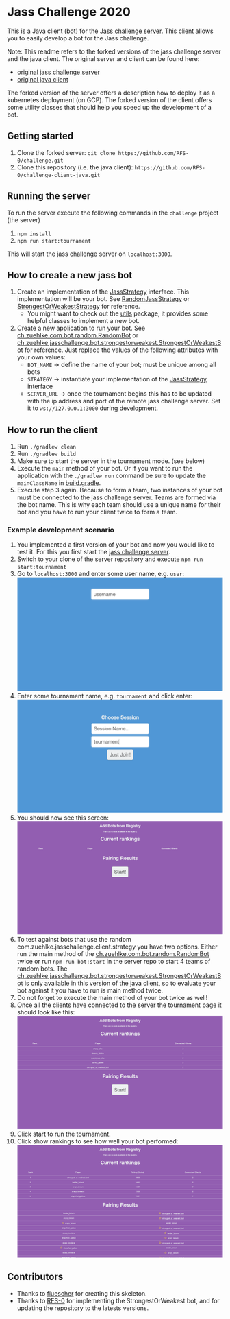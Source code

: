 # Jass Challenge 2020

This is a Java client (bot) for the [Jass challenge server](https://github.com/RFS-0/challenge).
This client allows you to easily develop a bot for the Jass challenge.

Note: This readme refers to the forked versions of the jass challenge server and the java client. 
The original server and client can be found here:
* [original jass challenge server](https://github.com/webplatformz/challenge)
* [original java client](https://github.com/webplatformz/challenge-client-java)

The forked version of the server offers a description how to deploy it as a kubernetes deployment (on GCP).
The forked version of the client offers some utility classes that should help you speed up the development of a bot.

## Getting started

1. Clone the forked server: `git clone https://github.com/RFS-0/challenge.git`
2. Clone this repository (i.e. the java client): `https://github.com/RFS-0/challenge-client-java.git`

## Running the server

To run the server execute the following commands in the `challenge` project (the server)
1. `npm install`
1. `npm run start:tournament`

This will start the jass challenge server on `localhost:3000`.

## How to create a new jass bot

1. Create an implementation of the [JassStrategy](src/main/java/com/zuehlke/jasschallenge/client/game/com.zuehlke.jasschallenge.client.strategy/JassStrategy.java) interface. This implementation will be your bot. See [RandomJassStrategy](src/main/java/com/zuehlke/jasschallenge/client/game/com.zuehlke.jasschallenge.client.strategy/RandomJassStrategy.java) or [StrongestOrWeakestStrategy](src/main/java/com/zuehlke/jasschallenge/client/game/com.zuehlke.jasschallenge.client.strategy/StrongestOrWeakestStrategy.java) for reference.
    * You might want to check out the [utils](src/main/java/com/zuehlke/jasschallenge/client/game/com.zuehlke.jasschallenge.client.strategy/utils) package, it provides some helpful classes to implement a new bot.
2. Create a new  application to run your bot. See [ch.zuehlke.com.bot.random.RandomBot](src/main/java/com/zuehlke/jasschallenge/ch.zuehlke.com.bot.random.RandomBot.java) or [ch.zuehlke.jasschallenge.bot.strongestorweakest.StrongestOrWeakestBot](src/main/java/com/zuehlke/jasschallenge/ch.zuehlke.jasschallenge.bot.strongestorweakest.StrongestOrWeakestBot.java) for reference. Just replace the values of the following attributes with your own values:
    * `BOT_NAME` -> define the name of your bot; must be unique among all bots
    * `STRATEGY` -> instantiate your implementation of the [JassStrategy](src/main/java/com/zuehlke/jasschallenge/client/game/com.zuehlke.jasschallenge.client.strategy/JassStrategy.java) interface
    * `SERVER_URL` -> once the tournament begins this has to be updated with the ip address and port of the remote jass challenge server. Set it to `ws://127.0.0.1:3000` during development.

## How to run the client

1. Run `./gradlew clean`
1. Run `./gradlew build`
1. Make sure to start the server in the tournament mode. (see below)
1. Execute the `main` method of your bot. Or if you want to run the application with the `./gradlew run` command be sure to update the `mainClassName` in [build.gradle](build.gradle).
1. Execute step 3 again. Because to form a team, two instances of your bot must be connected to the jass challenge server. Teams are formed via the bot name. This is why each team should use a unique name for their bot and you have to run your client twice to form a team.

### Example development scenario

1. You implemented a first version of your bot and now you would like to test it. For this you first start the [jass challenge server](https://github.com/RFS-0/challenge).
2. Switch to your clone of the server repository and execute `npm run start:tournament`
3. Go to `localhost:3000` and enter some user name, e.g. `user`:
![Alt text](doc/images/username.PNG?raw=true "Choose a user name")
4. Enter some tournament name, e.g. `tournament` and click enter:
![Alt text](doc/images/tournament.PNG?raw=true "Choose a user name")
5. You should now see this screen:
![Alt text](doc/images/tournament_page.PNG?raw=true "Tournament page")
6. To test against bots that use the random com.zuehlke.jasschallenge.client.strategy you have two options. Either run the main method of the [ch.zuehlke.com.bot.random.RandomBot](src/main/java/com/zuehlke/jasschallenge/ch.zuehlke.com.bot.random.RandomBot.java) twice or run `npm run bot:start` in the server repo to start 4 teams of random bots. The [ch.zuehlke.jasschallenge.bot.strongestorweakest.StrongestOrWeakestBot](src/main/java/com/zuehlke/jasschallenge/ch.zuehlke.jasschallenge.bot.strongestorweakest.StrongestOrWeakestBot.java) is only available in this version of the java client, so to evaluate your bot against it you have to run is main method twice.
7. Do not forget to execute the main method of your bot twice as well!
8. Once all the clients have connected to the server the tournament page it should look like this:
![Alt text](doc/images/tournamentReady.PNG?raw=true "Tournament ready")
9. Click start to run the tournament.
10. Click show rankings to see how well your bot performed:
![Alt text](doc/images/result.PNG?raw=true "Tournament result")

## Contributors ##
- Thanks to [fluescher](https://github.com/fluescher) for creating this skeleton.
- Thanks to [RFS-0](https://github.com/RFS-0) for implementing the StrongestOrWeakest bot, and for updating the repository to the latests versions.

